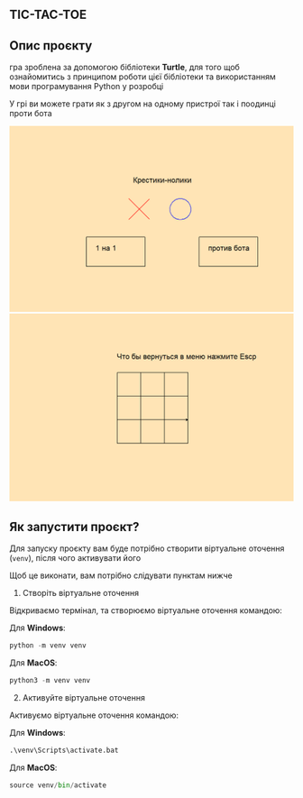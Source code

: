 TIC-TAC-TOE
---

## Опис проєкту
гра зроблена за допомогою бібліотеки **Turtle**, для того щоб ознайомитись з принципом роботи цієї бібліотеки та використанням мови програмування Python у розробці

У грі ви можете грати як з другом на одному пристрої так і поодинці проти бота

![Скріншот гри](screenshots/2.png) 
![Скріншот гри](screenshots/3.png) 

## Як запустити проєкт?

Для запуску проєкту вам буде потрібно створити віртуальне оточення (`venv`), після чого активувати його

Щоб це виконати, вам потрібно слідувати пунктам нижче

1. Створіть віртуальне оточення

Відкриваємо термінал, та створюємо віртуальне оточення командою:

Для **Windows**:
```python
python -m venv venv
```

Для **MacOS**:
```python
python3 -m venv venv
```

2. Активуйте віртуальне оточення

Активуємо віртуальне оточення командою:

Для **Windows**:
```python
.\venv\Scripts\activate.bat
```

Для **MacOS**:
```python
source venv/bin/activate
```
